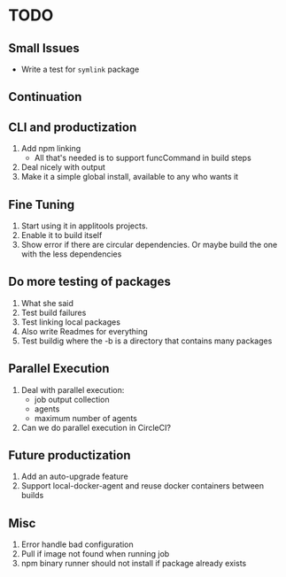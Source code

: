 # TODO

## Small Issues

* Write a test for `symlink` package

## Continuation

## CLI and productization

1. Add npm linking
   * All that's needed is to support funcCommand in build steps
1. Deal nicely with output
1. Make it a simple global install, available to any who wants it

## Fine Tuning

1. Start using it in applitools projects.
1. Enable it to build itself
1. Show error if there are circular dependencies. Or maybe build the one with the less dependencies

## Do more testing of packages

1. What she said
1. Test build failures
1. Test linking local packages
1. Also write Readmes for everything
1. Test buildig where the -b is a directory that contains many packages


## Parallel Execution

1. Deal with parallel execution:
   * job output collection
   * agents
   * maximum number of agents
1. Can we do parallel execution in CircleCI?

## Future productization

1. Add an auto-upgrade feature
1. Support local-docker-agent and reuse docker containers between builds

## Misc

1. Error handle bad configuration
1. Pull if image not found when running job
1. npm binary runner should not install if package already exists
